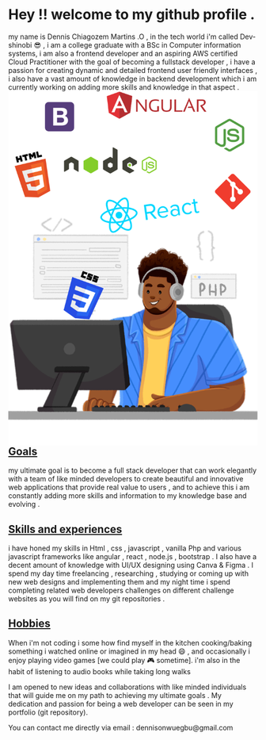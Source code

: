 <h1>Hey !! welcome to my github profile .</h1>
  <span>my name is Dennis Chiagozem Martins .O , in the tech world i'm called Dev-shinobi 😎 , i am a college graduate with a BSc in Computer information systems, i am also a frontend developer and an aspiring AWS certified Cloud Practitioner with the goal of becoming a fullstack developer ,  i have a passion for creating dynamic and detailed frontend user friendly interfaces , i also have a vast amount of knowledge in backend development which i am currently working on adding more skills and  knowledge in that aspect . </span>
  <span><img align="right" title="a title" alt="Alt text" src="dev.svg"></span>


<h2><u>Goals</u></h2>
<p>my ultimate goal is to become a full stack developer that can work elegantly with a team of like minded developers to create beautiful and innovative web applications that provide real value to users , and to achieve this i am constantly adding more skills and information to my knowledge base and evolving .</p> 

<h2><u>Skills and experiences </u></h2>
<p> i have honed my skills in Html , css , javascript , vanilla Php and various javascript frameworks like angular , react , node.js ,  bootstrap . I also have a decent amount of knowledge with UI/UX designing using Canva & Figma . I spend my day time freelancing , researching , studying or coming up with new web designs and implementing them and my night time i spend completing related web developers challenges on different challenge websites as you will find on my git repositories . </p>

<h2><u>Hobbies</u></h2>
<p> When i'm not coding i some how find myself in the kitchen cooking/baking something i watched online or imagined in my head 😄  , and occasionally i enjoy playing video games [we could play 🎮 sometime]. i'm also in the habit of listening to audio books while taking long walks </p> 

<p>I am opened to new ideas and collaborations with like minded individuals that will guide me on my path to achieving my ultimate goals . My dedication and passion for being a web developer can be seen in my portfolio (git repository). </p> 
<p> You can contact me directly via email : dennisonwuegbu@gmail.com</p>
